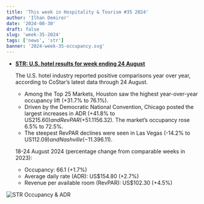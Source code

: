 ```yaml
---
title: 'This week in Hospitality & Tourism #35 2024'
author: 'Ilhan Demirer'
date: '2024-08-30'
draft: false
slug: 'week-35-2024'
tags: ['news', 'str']
banner: '2024-week-35-occupancy.svg'
---
```


- **[STR: U.S. hotel results for week ending 24 August](https://str.com/press-release/us-hotel-results-week-ending-24-august)**

  The U.S. hotel industry reported positive comparisons year over year, according to CoStar’s latest data through 24 August.

  - Among the Top 25 Markets, Houston saw the highest year-over-year occupancy lift (+31.7% to 76.1%).
  - Driven by the Democratic National Convention, Chicago posted the largest increases in ADR (+41.8% to US$215.60) and RevPAR (+51.1% to US$156.32). The market’s occupancy rose 6.5% to 72.5%.
  - The steepest RevPAR declines were seen in Las Vegas (-14.2% to US$112.09) and Nashville (-11.3% to US$96.11).

  18-24 August 2024 (percentage change from comparable weeks in 2023):

  - Occupancy: 66.1 (+1.7%)
  - Average daily rate (ADR): US$154.80 (+2.7%)
  - Revenue per available room (RevPAR): US$102.30 (+4.5%)

![STR Occupancy & ADR](/images/blogimages/2024-week-35-occupancy.svg)
